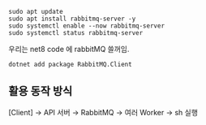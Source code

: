 


```
sudo apt update
sudo apt install rabbitmq-server -y
sudo systemctl enable --now rabbitmq-server
sudo systemctl status rabbitmq-server
```





우리는 net8 code 에 rabbitMQ 쓸꺼임.
```
dotnet add package RabbitMQ.Client
```



## 활용 동작 방식
[Client] → API 서버 → RabbitMQ → 여러 Worker → sh 실행